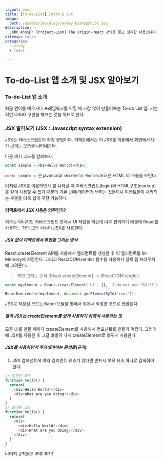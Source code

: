 ```yaml
---
layout: post
title: [To-do-List] Intro & JSX
image:
  path: /assets/img/blog/jeremy-bishop@0,5x.jpg
description: >
  John Ahn님의 [Project-Lion] The Origin-React 강의를 듣고 정리한 내용입니다.
sitemap: false
categories:
  - study
  - react

---
```

# To-do-List 앱 소개 및 JSX 알아보기

### To-do-List 앱 소개

처음 언어를 배우거나 프레임워크를 익힐 때 가장 많이 만들어보는 To-do List 앱.
기본적인 CRUD 구현을 해보는 것을 목표로 한다.

### JSX 알아보기 (JSX : Javascript syntax extension)

JSX는 자바스크립트의 확장 문법이다. 리액트에서는 이 JSX를 이용해서 화면에서 UI가 보이는 모습을 나타내준다.

다음 예시 코드를 살펴보자.
```jsx
const simple = <h1>Hello World!</h1>;
```
`const simple = `은 javascript
`<h1>Hello World</h1>`은 HTML 의 모습을 보인다.

이처럼 JSX를 이용하면 UI를 나타낼 때 자바스크립트(logic)와 HTML구조(markup)를 같이 사용할 수 있기 때문에 기본 UI에 데이터가 변하는 것들이나 이벤트들이 처리되는 부분을 더욱 쉽게 구현 가능하다.

#### 리액트에서 JSX 사용은 의무인가?
의무는 아니지만 자바스크립트 안에서 UI 작업을 하는데 너무 편리하기 때문에 React를 사용하는 거의 모든 사람이 JSX를 사용한다.

##### JSX 없이 리액트에서 화면을 그리는 방식

React.createElement API를 사용해서 엘리먼트를 생성한 후 이 엘리먼트를 In-Memory에 저장한다. 그리고 ReactDOM.render 함수를 사용해서 실제 웹 브라우저에 그려준다.

> 화면 그리는 순서
[React.createElement] -> [ReactDOM.render]

```javascript
const myelement = React.createElement('h1', {}, 'I do not use JSX!!!');
```
```javascript
ReactDom.render(myelement, document.getElementById('root'));
```
JSX로 작성된 코드는 Babel 모듈을 통해서 위에서 작성한 코드로 변환된다.
<br>

##### 결국 JSX는 createElement를 쉽게 사용하기 위해서 사용하는 것
모든 UI를 만들 때마다 createElement를 사용해서 컴포넌트를 만들기 어렵다. 그러기에 JSX를 사용한 후 그걸 바벨이 다시 createElement로 바꿔서 사용한다.

##### JSX를 사용하면서 주의해야하는 문법들(규칙)

1. JSX 컴포넌트에 여러 엘리먼트 요소가 있다면 반드시 부모 요소 하나로 감싸줘야 한다.

```javascript
// 잘못된 코드
function hello() {
  return(
    <div>Hello World!</div>
    <div>What are you doing?</div>
  )
}
// 올바른 코드
function hello() {
  return(
    <div>
      <div>Hello World!</div>
      <div>What are you doing?</div>
    </div>
  )
}
```

나머지 규칙들은 추후 추가!
